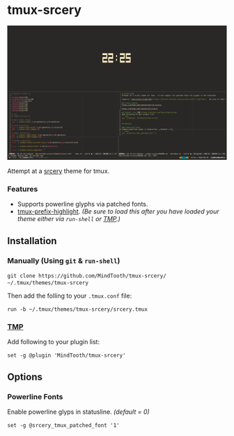 # tmux-srcery

![tmux-srcery screenshot](assets/screenshot.png)

Attempt at a [srcery](https://github.com/roosta/vim-srcery/) theme for tmux.


### Features
* Supports powerline glyphs via patched fonts.
* [tmux-prefix-highlight](https://github.com/tmux-plugins/tmux-prefix-highlight).  _(Be sure to load this after you have loaded your theme either via `run-shell` or [TMP](https://github.com/tmux-plugins/tpm).)_

## Installation
### Manually (Using `git` & `run-shell`)
```shell
git clone https://github.com/MindTooth/tmux-srcery/ ~/.tmux/themes/tmux-srcery
```
Then add the folling to your `.tmux.conf` file:
```tmux
run -b ~/.tmux/themes/tmux-srcery/srcery.tmux
```
### [TMP](https://github.com/tmux-plugins/tpm)
Add following to your plugin list:
```tmux
set -g @plugin 'MindTooth/tmux-srcery'
```

## Options

### Powerline Fonts
Enable powerline glyps in statusline. _(default = 0)_
```tmux
set -g @srcery_tmux_patched_font '1'
```
